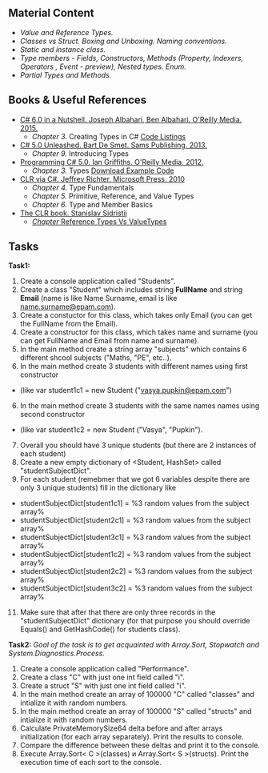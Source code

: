## Material Content 
- *Value and Reference Types.*
- *Classes vs Struct. Boxing and Unboxing. Naming conventions.*
- *Static and instance class.*
- *Type members - Fields, Constructors, Methods (Property, Indexers, Operators , Event - preview), Nested types. Enum.*
- *Partial Types and Methods.*

## Books & Useful References 
- [C# 6.0 in a Nutshell. Joseph Albahari, Ben Albahari. O'Reilly Media. 2015.](http://shop.oreilly.com/product/0636920040323.do)
   - *Chapter 3.* Creating Types in C# [Code Listings](http://www.albahari.com/nutshell/ch03.aspx)
- [C# 5.0 Unleashed. Bart De Smet. Sams Publishing. 2013.](https://www.goodreads.com/book/show/16284093-c-5-0-unleashed)
   - *Chapter 9.* Introducing Types
- [Programming C# 5.0. Ian Griffiths. O'Reilly Media. 2012.](http://shop.oreilly.com/product/0636920024064.do)
   - *Chapter 3.* Types [Download Example Code](https://resources.oreilly.com/examples/0636920024064/blob/master/Ch03.zip)
- [CLR via C#. Jeffrey Richter. Microsoft Press. 2010](https://www.goodreads.com/book/show/7121415-clr-via-c)
   - *Chapter 4.* Type Fundamentals
   - *Chapter 5.* Primitive, Reference, and Value Types
   - *Chapter 6.* Type and Member Basics
- [The CLR book. Stanislav Sidristij](https://github.com/sidristij/dotnetbook/blob/master/book/ru)
   - [*Chapter* Reference Types Vs ValueTypes](https://github.com/sidristij/dotnetbook/blob/master/book/ru/ReferenceTypesVsValueTypes.md)

## Tasks  
**Task1:** 
1) Create a console application called "Students".
2) Create a class "Student" which includes string **FullName** and string **Email** (name is like Name Surname, email is like name.surname@epam.com).
3) Create a constuctor for this class, which takes only Email (you can get the FullName from the Email).
4) Create a constructor for this class, which takes name and surname (you can get FullName and Email from name and surname).
5) In the main method create a string array "subjects" which contains 6 different shcool subjects ("Maths, "PE", etc..).
5) In the main method create 3 students with different names using first constructor
- (like var student1c1 = new Student ("vasya.pupkin@epam.com")
6) In the main method create 3 students with the same names names using second constructor
- (like var student1c2 = new Student ("Vasya", "Pupkin").
7) Overall you should have 3 unique students (but there are 2 instances of each student)
9) Create a new empty dictionary of <Student, HashSet<string>> called "studentSubjectDict".
10) For each student (remebmer that we got 6 variables despite there are only 3 unique students) fill in the dictionary like

- studentSubjectDict[student1c1] = %3 random values from the subject array%
- studentSubjectDict[student2c1] = %3 random values from the subject array%
- studentSubjectDict[student3c1] = %3 random values from the subject array%
- studentSubjectDict[student1c2] = %3 random values from the subject array%
- studentSubjectDict[student2c2] = %3 random values from the subject array%
- studentSubjectDict[student3c2] = %3 random values from the subject array%

11) Make sure that after that there are only three records in the "studentSubjectDict" dictionary
(for that purpose you should override Equals() and GetHashCode() for students class).

**Task2:** 
*Goal of the task is to get acquainted with Array.Sort, Stopwatch and System.Diagnostics.Process.*

1) Create a console application called "Performance".
2) Create a class "C" with just one int field called "i".
3) Create a struct "S" with just one int field called "i". 
4) In the main method create an array of 100000 "C" called "classes" and intialize it with random numbers.
5) In the main method create an array of 100000 "S" called "structs" and intialize it with random numbers.
5) Calculate PrivateMemorySize64 delta before and after arrays initialization (for each array separately). Print the results to console.
6) Compare the difference between these deltas and print it to the console.
7) Execute Array.Sort< С >(classes) и Array.Sort< S >(structs). Print the execution time of each sort to the console.